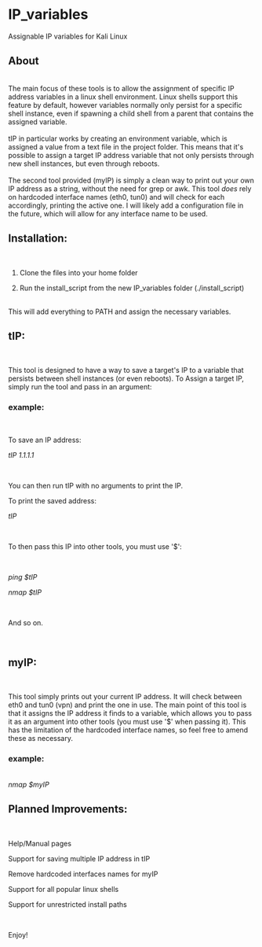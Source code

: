 # IP_variables
Assignable IP variables for Kali Linux

<h2>About</h2>
<br>
The main focus of these tools is to allow the assignment of specific IP address variables in a linux shell environment. Linux shells support this feature by default, however variables normally only persist for a specific shell instance, even if spawning a child shell from a parent that contains the assigned variable.
<br>
<br>
tIP in particular works by creating an environment variable, which is assigned a value from a text file in the project folder. This means that it's possible to assign a target IP address variable that not only persists through new shell instances, but even through reboots.
<br>
<br>
The second tool provided (myIP) is simply a clean way to print out your own IP address as a string, without the need for grep or awk. This tool <i>does</i> rely on hardcoded interface names (eth0, tun0) and will check for each accordingly, printing the active one. I will likely add a configuration file in the future, which will allow for any interface name to be used.

<h2>Installation:</h2>

<br>

1. Clone the files into your home folder

2. Run the install_script from the new IP_variables folder (./install_script)

<br>
This will add everything to PATH and assign the necessary variables.
<br>

<h2>tIP:</h2>
<br>

This tool is designed to have a way to save a target's IP to a variable that persists between shell instances (or even reboots). To Assign a target IP, simply run the tool and pass in an argument:
<br>
<h3>example:</h3> 

<br>

To save an IP address:

<i>tIP 1.1.1.1</i>

<br>

You can then run tIP with no arguments to print the IP.

To print the saved address:

<i>tIP</i>

<br>

To then pass this IP into other tools, you must use '$':

<br>

<i>ping $tIP</i>

<i>nmap $tIP</i>   

<br>

And so on.

<br>

<h2>myIP:</h2>

<br>

This tool simply prints out your current IP address. It will check between eth0 and tun0 (vpn) and print the one in use. The main point of this tool is that it assigns the IP address it finds to a variable, which allows you to pass it as an argument into other tools (you must use '$' when passing it).
This has the limitation of the hardcoded interface names, so feel free to amend these as necessary.

<h3>example:</h3> 
<br>
<i>nmap $myIP</i>

<br>

<h2>Planned Improvements:</h2>

<br>

Help/Manual pages

Support for saving multiple IP address in tIP

Remove hardcoded interfaces names for myIP

Support for all popular linux shells

Support for unrestricted install paths

<br>

Enjoy!

<br>

